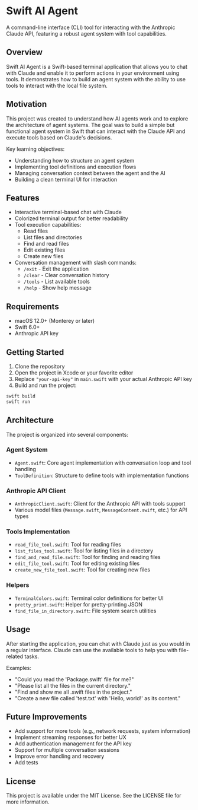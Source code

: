 # Swift AI Agent

A command-line interface (CLI) tool for interacting with the Anthropic Claude API, featuring a robust agent system with tool capabilities.

## Overview

Swift AI Agent is a Swift-based terminal application that allows you to chat with Claude and enable it to perform actions in your environment using tools. It demonstrates how to build an agent system with the ability to use tools to interact with the local file system.

## Motivation

This project was created to understand how AI agents work and to explore the architecture of agent systems. The goal was to build a simple but functional agent system in Swift that can interact with the Claude API and execute tools based on Claude's decisions.

Key learning objectives:
- Understanding how to structure an agent system
- Implementing tool definitions and execution flows
- Managing conversation context between the agent and the AI
- Building a clean terminal UI for interaction

## Features

- Interactive terminal-based chat with Claude
- Colorized terminal output for better readability
- Tool execution capabilities:
  - Read files
  - List files and directories
  - Find and read files
  - Edit existing files
  - Create new files
- Conversation management with slash commands:
  - `/exit` - Exit the application
  - `/clear` - Clear conversation history
  - `/tools` - List available tools
  - `/help` - Show help message

## Requirements

- macOS 12.0+ (Monterey or later)
- Swift 6.0+
- Anthropic API key

## Getting Started

1. Clone the repository
2. Open the project in Xcode or your favorite editor
3. Replace `"your-api-key"` in `main.swift` with your actual Anthropic API key
4. Build and run the project:

```bash
swift build
swift run
```

## Architecture

The project is organized into several components:

### Agent System

- `Agent.swift`: Core agent implementation with conversation loop and tool handling
- `ToolDefinition`: Structure to define tools with implementation functions

### Anthropic API Client

- `AnthropicClient.swift`: Client for the Anthropic API with tools support
- Various model files (`Message.swift`, `MessageContent.swift`, etc.) for API types

### Tools Implementation

- `read_file_tool.swift`: Tool for reading files
- `list_files_tool.swift`: Tool for listing files in a directory
- `find_and_read_file.swift`: Tool for finding and reading files
- `edit_file_tool.swift`: Tool for editing existing files
- `create_new_file_tool.swift`: Tool for creating new files

### Helpers

- `TerminalColors.swift`: Terminal color definitions for better UI
- `pretty_print.swift`: Helper for pretty-printing JSON
- `find_file_in_directory.swift`: File system search utilities

## Usage

After starting the application, you can chat with Claude just as you would in a regular interface. Claude can use the available tools to help you with file-related tasks.

Examples:

- "Could you read the 'Package.swift' file for me?"
- "Please list all the files in the current directory."
- "Find and show me all .swift files in the project."
- "Create a new file called 'test.txt' with 'Hello, world!' as its content."

## Future Improvements

- Add support for more tools (e.g., network requests, system information)
- Implement streaming responses for better UX
- Add authentication management for the API key
- Support for multiple conversation sessions
- Improve error handling and recovery
- Add tests

## License

This project is available under the MIT License. See the LICENSE file for more information.